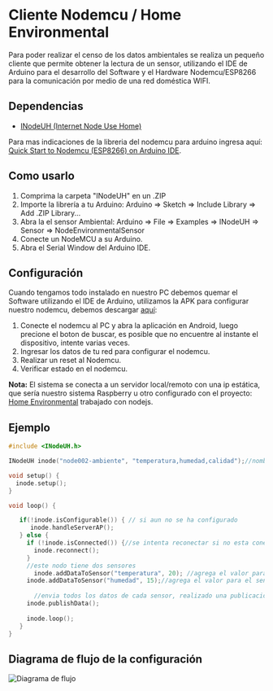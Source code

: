 # Cliente Nodemcu / Home Environmental

Para poder realizar el censo de los datos ambientales se realiza un pequeño cliente que permite obtener la lectura de un sensor, utilizando el IDE de Arduino para el desarrollo del Software y el Hardware Nodemcu/ESP8266 para la comunicación por medio de una red doméstica WIFI. 

## Dependencias
 - [INodeUH (Internet Node Use Home)](./tree/master/INodeUH/)
 
Para mas indicaciones de la libreria del nodemcu para arduino ingresa aquí: [Quick Start to Nodemcu (ESP8266) on Arduino IDE](http://www.instructables.com/id/Quick-Start-to-Nodemcu-ESP8266-on-Arduino-IDE/).


## Como usarlo

1. Comprima la carpeta "INodeUH" en un .ZIP
2. Importe la librería a tu Arduino: Arduino => Sketch => Include Library => Add .ZIP Library...
3. Abra la el sensor Ambiental: Arduino => File => Examples => INodeUH => Sensor => NodeEnvironmentalSensor
4. Conecte un NodeMCU a su Arduino.
5. Abra el Serial Window del Arduino IDE.

## Configuración
Cuando tengamos todo instalado en nuestro PC debemos quemar el Software utilizando el IDE de Arduino, 
utilizamos la APK para configurar nuestro nodemcu, debemos descargar [aquí](https://raw.githubusercontent.com/raalzate/home-environmental/master/asserts/app-debug.apk):

1. Conecte el nodemcu al PC y abra la aplicación en Android, luego precione el boton de buscar, es posible que no encuentre al instante el dispositivo, intente varias veces. 
2. Ingresar los datos de tu red para configurar el nodemcu.
3. Realizar un reset al Nodemcu.
4. Verificar estado en el nodemcu.

**Nota:** El sistema se conecta a un servidor local/remoto con una ip estática, que sería nuestro sistema Raspberry u otro configurado con el proyecto: [Home Environmental](https://github.com/raalzate/home-environmental) trabajado con nodejs.



## Ejemplo

```c++
#include <INodeUH.h>

INodeUH inode("node002-ambiente", "temperatura,humedad,calidad");//nombre del nodo y tags para los sensores

void setup() {
  inode.setup();
}

void loop() {

   if(!inode.isConfigurable()) { // si aun no se ha configurado
      inode.handleServerAP(); 
   } else {
     if (!inode.isConnected()) {//se intenta reconectar si no esta conectado
       inode.reconnect();
     }
     //este nodo tiene dos sensores
	   inode.addDataToSensor("temperatura", 20); //agrega el valor para el sensor de temperatura
     inode.addDataToSensor("humedad", 15);//agrega el valor para el sensor de humedad
	 
	   //envia todos los datos de cada sensor, realizado una publicacion 
     inode.publishData();
     
     inode.loop();
   }
}
```

## Diagrama de flujo de la configuración
![Diagrama de flujo](https://raw.githubusercontent.com/raalzate/home-environmental-nodemcu/master/asserts/img_config.png)


